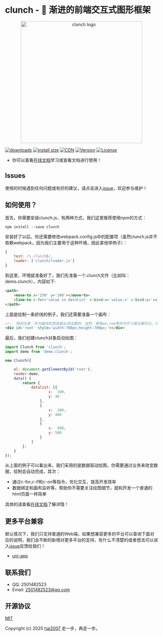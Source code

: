 # clunch - 🎨 渐进的前端交互式图形框架

<p align="center"><a href="https://hai2007.gitee.io/clunch/" target="_blank">
<img width="400" src="https://hai2007.gitee.io/clunch/src/assets/clunch.png" alt="clunch logo"></a></p>

<p>
  <a href="https://hai2007.gitee.io/npm-downloads?interval=7&packages=clunch"><img src="https://img.shields.io/npm/dm/clunch.svg" alt="downloads"></a>
  <a href="https://packagephobia.now.sh/result?p=clunch"><img src="https://packagephobia.now.sh/badge?p=clunch" alt="install size"></a>
  <a href="https://www.jsdelivr.com/package/npm/clunch"><img src="https://data.jsdelivr.com/v1/package/npm/clunch/badge" alt="CDN"></a>
  <a href="https://www.npmjs.com/package/clunch"><img src="https://img.shields.io/npm/v/clunch.svg" alt="Version"></a>
  <a href="https://github.com/clunch/blob/master/LICENSE"><img src="https://img.shields.io/npm/l/clunch.svg" alt="License"></a>
</p>

- 你可以查看[在线文档](https://hai2007.gitee.io/clunch/)学习或查看文档进行使用！

## Issues
使用的时候遇到任何问题或有好的建议，请点击进入[issue](https://github.com/hai2007/clunch/issues)，欢迎参与维护！

## 如何使用？

首先，你需要安装clunch.js，有两种方式，我们这里推荐使用npm的方式：

```
npm install --save clunch
```

安装好了以后，你还需要修改webpack.config.js中的配置项（虽然clunch.js并不依赖webpack，因为我们主要用于这种环境，因此拿他举例子）：

```js
{
    test: /\.clunch$/,
    loader: ['clunch/loader.js']
}
```

到这里，环境就准备好了，我们先准备一个.clunch文件（比如叫：demo.clunch），内容如下:

```html
<path>
    <move-to x='250' y='100'></move-to>
    <line-to c-for='value in datalist' c-bind:x='value.x' c-bind:y='value.y'></line-to>
</path>
```

上面是绘制一条折线的例子，我们还需要准备一个画布：

```html
<!-- 特别注意：作为画布的宽高是必须设置的，当然，使用vm,rem等作为尺寸单位都可以，只是必须设置 -->
<div id='root' style='width:700px;height:700px;'></div>
```

最后，我们创建clunch对象启动绘图：

```js
import Clunch from 'clunch';
import demo from 'demo.clunch';

new Clunch({

    el: document.getElementById('root'),
    render:demo,
    data() {
        return {
            datalist: [{
                    x:  100,
                    y: 40
                },
                {
                    x:  200,
                    y: 400
                },
                {
                    x:  500,
                    y: 500
                }
            ]
        };
    }
});
```

从上面的例子可以看出来，我们采用的是数据驱动绘图，你需要通过业务来改变数据，绘制会自动完成，其次：

- 通过c-for,c-if和c-on等指令，优化交互，提高开发效率
- 数据绑定和画布监听等，帮助你不需要关注绘图细节，就和开发一个普通的html页面一样简单

具体的请查看[在线文档](https://hai2007.gitee.io/clunch/)了解详情！

## 更多平台兼容

默认情况下，我们只支持普通的Web端，如果想兼容更多的平台可以查询下面对应的说明，我们会不断的新增对更多平台的支持，有什么不清楚的或者想法可以进入[issue](https://github.com/hai2007/clunch/issues)反馈给我们！

- [uni-app](https://hai2007.gitee.io/clunch/#/polyfill?fixed=uni-app)

## 联系我们

- QQ: 2501482523
- Email: 2501482523@qq.com

开源协议
---------------------------------------
[MIT](https://github.com/hai2007/clunch/blob/master/LICENSE)

Copyright (c) 2020 [hai2007](https://hai2007.gitee.io/sweethome/) 走一步，再走一步。
